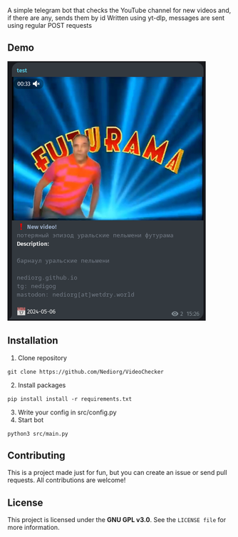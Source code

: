 A simple telegram bot that checks the YouTube channel for new videos and, if there are any, sends them by id
Written using yt-dlp, messages are sent using regular POST requests

## Demo

![](example.png)

## Installation
1. Clone repository
```
git clone https://github.com/Nediorg/VideoChecker
```
2. Install packages
```
pip install install -r requirements.txt
```
3. Write your config in src/config.py
4. Start bot
```
python3 src/main.py
```
## Contributing

This is a project made just for fun, but you can create an issue or send pull requests. All contributions are welcome!

##  License

This project is licensed under the **GNU GPL v3.0**. See the `LICENSE file` for more information.